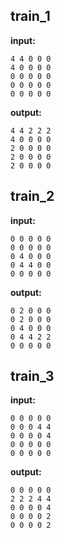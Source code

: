 
## train_1

**input:**
```
4 4 0 0 0
4 0 0 0 0
0 0 0 0 0
0 0 0 0 0
0 0 0 0 0
```


**output:**
```
4 4 2 2 2
4 0 0 0 0
2 0 0 0 0
2 0 0 0 0
2 0 0 0 0
```


## train_2

**input:**
```
0 0 0 0 0
0 0 0 0 0
0 4 0 0 0
0 4 4 0 0
0 0 0 0 0
```


**output:**
```
0 2 0 0 0
0 2 0 0 0
0 4 0 0 0
0 4 4 2 2
0 0 0 0 0
```


## train_3

**input:**
```
0 0 0 0 0
0 0 0 4 4
0 0 0 0 4
0 0 0 0 0
0 0 0 0 0
```


**output:**
```
0 0 0 0 0
2 2 2 4 4
0 0 0 0 4
0 0 0 0 2
0 0 0 0 2
```

